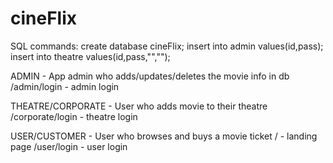 # cineFlix
SQL commands:
create database cineFlix;
insert into admin values(id,pass);
insert into theatre values(id,pass,"","");

ADMIN - App admin who adds/updates/deletes the movie info in db
/admin/login - admin login

THEATRE/CORPORATE - User who adds movie to their theatre
/corporate/login - theatre login

USER/CUSTOMER - User who browses and buys a movie ticket
/ - landing page
/user/login - user login
